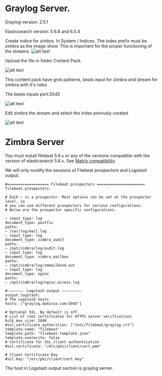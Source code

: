 # Graylog Server.

Graylog version: 2.5.1

Elasticsearch version: 5.6.8 and 6.5.4

Create indice for zimbra. In System / Indices. The index prefix must be zimbra as the image show.
This is important for the proper functioning of the streams.
![alt text](https://www.sysadminsdecuba.com/wp-content/uploads/2018/03/Graylog_-_Indices_and_Index_Sets_-_2018-03-07_13.png)

Upload the file in folder Content Pack.

![alt text](https://www.sysadminsdecuba.com/wp-content/uploads/2018/03/Graylog_-_Content_packs_-_2018-03-08_10.32.39.png)

This content pack have grok patterns, beats input for zimbra and stream for zimbra with it's rules

The beats inputs port:5045

![alt text](https://www.sysadminsdecuba.com/wp-content/uploads/2018/03/Graylog_-_Inputs_-_2018-03-05_14.png)

Edit zimbra the stream and select the index previusly created

![alt text](https://www.sysadminsdecuba.com/wp-content/uploads/2018/03/Graylog_-_Streams_-_2018-03-09_11.28.49.png)


# Zimbra Server

You must install filebeat 5.6.x or any of the versions compatible with the version of elasticsearch 5.6.x. See [Matrix compatibility](https://www.elastic.co/support/matrix#matrix_compatibility)

We will only modify the sessions of Filebeat prospectors and Logstash output.

    #=================== Filebeat prospectors ======================
    filebeat.prospectors:
     
    # Each – is a prospector. Most options can be set at the prospector level, so
    # you can use different prospectors for various configurations.
    # Below are the prospector specific configurations.
 
    – input_type: log
    document_type: postfix
    paths:
    – /var/log/mail.log
    – input_type: log
    document_type: zimbra_audit
    paths:
    – /opt/zimbra/log/audit.log
    – input_type: log
    document_type: zimbra_mailbox
    paths:
    – /opt/zimbra/log/zmmailboxd.out
    – input_type: log
    document_type: nginx
    paths:
    – /opt/zimbra/log/nginx.access.log
 
    #———————- Logstash output —————————
    output.logstash:
    # The Logstash hosts
    hosts: ["graylog.dominio.com:5045"]
 
    # Optional SSL. By default is off.
    # List of root certificates for HTTPS server verifications
    bulk_max_size: 2048
    #ssl.certificate_authorities: ["/etc/filebeat/graylog.crt"]
    template.name: "filebeat"
    template.path: "filebeat.template.json"
    template.overwrite: false
    # Certificate for SSL client authentication
    #ssl.certificate: "/etc/pki/client/cert.pem"
 
    # Client Certificate Key
    #ssl.key: "/etc/pki/client/cert.key"

The host in Logstash output section is graylog server.

